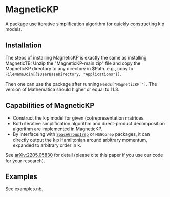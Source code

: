 # MagneticKP

A package use iterative simplification algorithm for quickly constructing k·p models.


## Installation

The steps of installing MagneticKP is exactly the same as installing MagneticTB:
Unzip the "MagneticKP-main.zip" file and copy the MagneticKP directory to any directory in $Path. e.g.,
copy to ```FileNameJoin[{$UserBaseDirectory, "Applications"}]```.


Then one can use the package after running ```Needs["MagneticKP`"]```.
The version of Mathematica should higher or equal to 11.3.

## Capabilities of MagneticKP

* Construct the k·p model for given (co)representation matrices.
* Both iterative simplification algorithm and direct-product decomposition algorithm are implemented in MagneticKP.
* By Interfaceing with [```SpaceGroupIrep```](https://github.com/goodluck1982/SpaceGroupIrep) or ```MSGCorep``` packages, it can directly output the k·p Hamiltonian around arbitrary momentum, expanded to arbitrary order in k.

See [arXiv:2205.05830](https://arxiv.org/abs/2205.05830) for detail (please cite this paper if you use our code for your research).

## Examples

See examples.nb.

